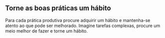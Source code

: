 Torne as boas práticas um hábito 
---------------------------------

Para cada prática produtiva procure adquirir um hábito e mantenha-se
atento ao que pode ser melhorado. Imagine tarefas complexas, procure um
meio melhor de fazer e torne um hábito.

